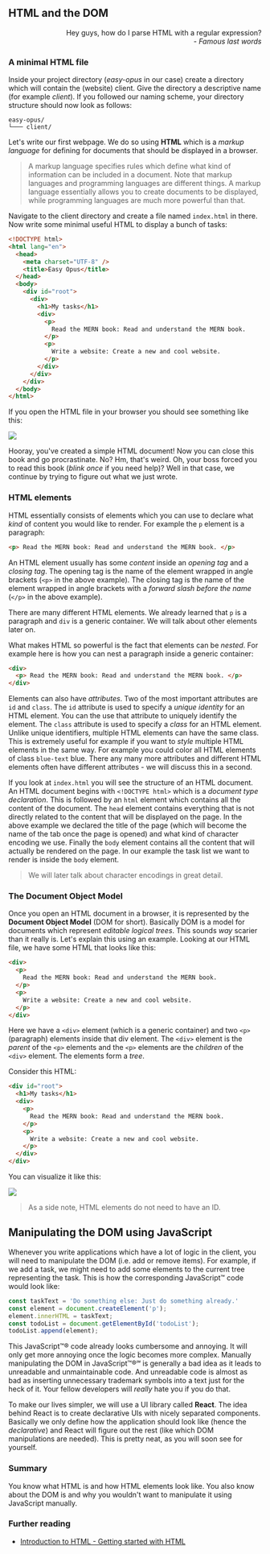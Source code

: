 ## HTML and the DOM

<div style="text-align: right"> Hey guys, how do I parse HTML with a regular expression? <br> <i> - Famous last words </i> </div>

### A minimal HTML file

Inside your project directory (*easy-opus* in our case) create a directory which will contain the (website) client. Give the directory a descriptive name (for example *client*). If you followed our naming scheme, your directory structure should now look as follows:

```
easy-opus/
└─── client/
```

Let's write our first webpage. We do so using **HTML** which is a *markup language* for defining for documents that should be displayed in a browser.

> A markup language specifies rules which define what kind of information can be included in a document. Note that markup languages and programming languages are different things. A markup language essentially allows you to create documents to be displayed, while programming languages are much more powerful than that.

Navigate to the client directory and create a file named `index.html` in there. Now write some minimal useful HTML to display a bunch of tasks:

```html
<!DOCTYPE html>
<html lang="en">
  <head>
    <meta charset="UTF-8" />
    <title>Easy Opus</title>
  </head>
  <body>
    <div id="root">
      <div>
        <h1>My tasks</h1>
        <div>
          <p>
            Read the MERN book: Read and understand the MERN book.
          </p>
          <p>
            Write a website: Create a new and cool website.
          </p>
        </div>
      </div>
    </div>
  </body>
</html>
```

If you open the HTML file in your browser you should see something like this:

![](images/minimal.png)

Hooray, you've created a simple HTML document! Now you can close this book and go procrastinate. No? Hm, that's weird. Oh, your boss forced you to read this book (*blink once* if you need help)? Well in that case, we continue by trying to figure out what we just wrote.

### HTML elements

HTML essentially consists of elements which you can use to declare what *kind* of content you would like to render. For example the `p` element is a paragraph:

```html
<p> Read the MERN book: Read and understand the MERN book. </p>
```

An HTML element usually has some *content* inside an *opening tag* and a *closing tag*. The opening tag is the name of the element wrapped in angle brackets (`<p>` in the above example). The closing tag is the name of the element wrapped in angle brackets with a *forward slash before the name* (`</p>` in the above example).

There are many different HTML elements. We already learned that `p` is a paragraph and `div` is a generic container. We will talk about other elements later on.

What makes HTML so powerful is the fact that elements can be *nested*. For example here is how you can nest a paragraph inside a generic container:

```html
<div>
  <p> Read the MERN book: Read and understand the MERN book. </p>
</div>
```

Elements can also have *attributes*. Two of the most important attributes are `id` and `class`. The `id` attribute is used to specify a *unique identity* for an HTML element. You can the use that attribute to uniquely identify the element. The `class` attribute is used to specify a *class* for an HTML element. Unlike unique identifiers, multiple HTML elements can have the same class. This is extremely useful for example if you want to *style* multiple HTML elements in the same way. For example you could color all HTML elements of class `blue-text` blue. There any many more attributes and different HTML elements often have different attributes - we will discuss this in a second.

If you look at `index.html` you will see the structure of an HTML document. An HTML document begins with `<!DOCTYPE html>` which is a *document type declaration*. This is followed by an `html` element which contains all the content of the document. The `head` element contains everything that is not directly related to the content that will be displayed on the page. In the above example we declared the title of the page (which will become the name of the tab once the page is opened) and what kind of character encoding we use. Finally the `body` element contains all the content that will actually be rendered on the page. In our example the task list we want to render is inside the `body` element.

> We will later talk about character encodings in great detail.

### The Document Object Model

Once you open an HTML document in a browser, it is represented by the **Document Object Model** (DOM for short). Basically DOM is a model for documents which represent *editable logical trees*. This sounds *way* scarier than it really is. Let's explain this using an example. Looking at our HTML file, we have some HTML that looks like this:

```html
<div>
  <p>
    Read the MERN book: Read and understand the MERN book.
  </p>
  <p>
    Write a website: Create a new and cool website.
  </p>
</div>
```

Here we have a `<div>` element (which is a generic container) and two `<p>` (paragraph) elements inside that div element. The `<div>` element is the *parent* of the `<p>` elements and the `<p>` elements are the *children* of the `<div>` element. The elements form a *tree*.

Consider this HTML:

```html
<div id="root">
  <h1>My tasks</h1>
  <div>
    <p>
      Read the MERN book: Read and understand the MERN book.
    </p>
    <p>
      Write a website: Create a new and cool website.
    </p>
  </div>
</div>
```

You can visualize it like this:

![](images/tree.png)

> As a side note, HTML elements do not need to have an ID.

## Manipulating the DOM using JavaScript

Whenever you write applications which have a lot of logic in the client, you will need to manipulate the DOM (i.e. add or remove items). For example, if we add a task, we might need to add some elements to the current tree representing the task. This is how the corresponding JavaScript™ code would look like:

```javascript
const taskText = 'Do something else: Just do something already.'
const element = document.createElement('p');
element.innerHTML = taskText;
const todoList = document.getElementById('todoList');
todoList.append(element);
```

This JavaScript™® code already looks cumbersome and annoying. It will only get more annoying once the logic becomes more complex. Manually manipulating the DOM in JavaScript™®℠ is generally a bad idea as it leads to unreadable and unmaintainable code. And unreadable code is almost as bad as inserting unnecessary trademark symbols into a text just for the heck of it. Your fellow developers will *really* hate you if you do that.

To make our lives simpler, we will use a UI library called **React**. The idea behind React is to create declarative UIs with nicely separated components. Basically we only define how the application should look like (hence the *declarative*) and React will figure out the rest (like which DOM manipulations are needed). This is pretty neat, as you will soon see for yourself.

### Summary

You know what HTML is and how HTML elements look like. You also know about the DOM is and why you wouldn't want to manipulate it using JavaScript manually.

### Further reading

* [Introduction to HTML - Getting started with HTML](https://developer.mozilla.org/en-US/docs/Learn/HTML/Introduction_to_HTML/Getting_started)

